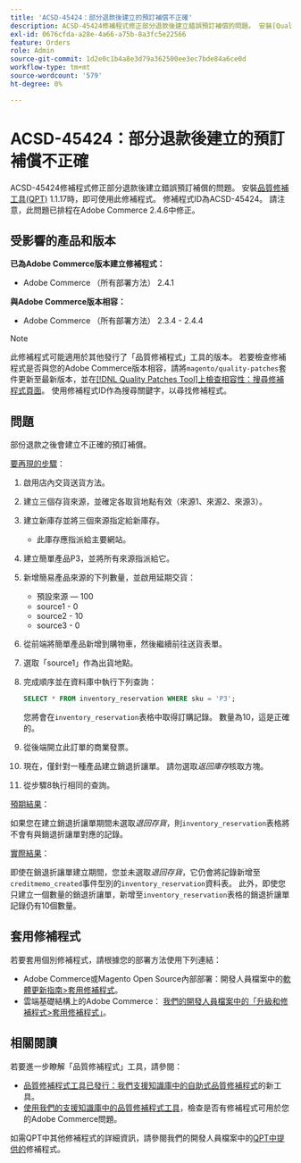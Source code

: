 ```yaml
---
title: 'ACSD-45424：部分退款後建立的預訂補償不正確'
description: ACSD-45424修補程式修正部分退款後建立錯誤預訂補償的問題。 安裝[Quality Patches Tool (QPT)](/help/announcements/adobe-commerce-announcements/magento-quality-patches-released-new-tool-to-self-serve-quality-patches.md) 1.1.17時，即可使用此修補程式。 修補程式ID為ACSD-45424。 請注意，此問題已排程在Adobe Commerce 2.4.6中修正。
exl-id: 0676cfda-a28e-4a66-a75b-8a3fc5e22566
feature: Orders
role: Admin
source-git-commit: 1d2e0c1b4a8e3d79a362500ee3ec7bde84a6ce0d
workflow-type: tm+mt
source-wordcount: '579'
ht-degree: 0%

---
```


# ACSD-45424：部分退款後建立的預訂補償不正確

ACSD-45424修補程式修正部分退款後建立錯誤預訂補償的問題。 安裝[品質修補工具(QPT)](/help/announcements/adobe-commerce-announcements/magento-quality-patches-released-new-tool-to-self-serve-quality-patches.md) 1.1.17時，即可使用此修補程式。 修補程式ID為ACSD-45424。 請注意，此問題已排程在Adobe Commerce 2.4.6中修正。

## 受影響的產品和版本

**已為Adobe Commerce版本建立修補程式：**

* Adobe Commerce （所有部署方法） 2.4.1

**與Adobe Commerce版本相容：**

* Adobe Commerce （所有部署方法） 2.3.4 - 2.4.4

>[!NOTE]
>
>此修補程式可能適用於其他發行了「品質修補程式」工具的版本。 若要檢查修補程式是否與您的Adobe Commerce版本相容，請將`magento/quality-patches`套件更新至最新版本，並在[[!DNL Quality Patches Tool]上檢查相容性：搜尋修補程式頁面](https://devdocs.magento.com/quality-patches/tool.html#patch-grid)。 使用修補程式ID作為搜尋關鍵字，以尋找修補程式。

## 問題

部份退款之後會建立不正確的預訂補償。

<u>要再現的步驟</u>：

1. 啟用店內交貨送貨方法。
1. 建立三個存貨來源，並確定各取貨地點有效（來源1、來源2、來源3）。
1. 建立新庫存並將三個來源指定給新庫存。
   * 此庫存應指派給主要網站。
1. 建立簡單產品P3，並將所有來源指派給它。
1. 新增簡易產品來源的下列數量，並啟用延期交貨：
   * 預設來源 — 100
   * source1 - 0
   * source2 - 10
   * source3 - 0
1. 從前端將簡單產品新增到購物車，然後繼續前往送貨表單。
1. 選取「source1」作為出貨地點。
1. 完成順序並在資料庫中執行下列查詢：

   ```sql
   SELECT * FROM inventory_reservation WHERE sku = 'P3';
   ```

   您將會在`inventory_reservation`表格中取得訂購記錄。 數量為10，這是正確的。
1. 從後端開立此訂單的商業發票。
1. 現在，僅針對一種產品建立銷退折讓單。 請勿選取&#x200B;*返回庫存*&#x200B;核取方塊。
1. 從步驟8執行相同的查詢。

<u>預期結果</u>：

如果您在建立銷退折讓單期間未選取&#x200B;*退回存貨*，則`inventory_reservation`表格將不會有與銷退折讓單對應的記錄。

<u>實際結果</u>：

即使在銷退折讓單建立期間，您並未選取&#x200B;*退回存貨*，它仍會將記錄新增至`creditmemo_created`事件型別的`inventory_reservation`資料表。 此外，即使您只建立一個數量的銷退折讓單，新增至`inventory_reservation`表格的銷退折讓單記錄仍有10個數量。

## 套用修補程式

若要套用個別修補程式，請根據您的部署方法使用下列連結：

* Adobe Commerce或Magento Open Source內部部署：開發人員檔案中的[軟體更新指南>套用修補程式](https://devdocs.magento.com/guides/v2.4/comp-mgr/patching/mqp.html)。
* 雲端基礎結構上的Adobe Commerce： [我們的開發人員檔案中的「升級和修補程式>套用修補程式」](https://devdocs.magento.com/cloud/project/project-patch.html)。

## 相關閱讀

若要進一步瞭解「品質修補程式」工具，請參閱：

* [品質修補程式工具已發行：我們支援知識庫中的自助式品質修補程式](/help/announcements/adobe-commerce-announcements/magento-quality-patches-released-new-tool-to-self-serve-quality-patches.md)的新工具。
* [使用我們的支援知識庫中的品質修補程式工具](/help/support-tools/patches-available-in-qpt-tool/check-patch-for-magento-issue-with-magento-quality-patches.md)，檢查是否有修補程式可用於您的Adobe Commerce問題。

如需QPT中其他修補程式的詳細資訊，請參閱我們的開發人員檔案中的[QPT中提供的](https://devdocs.magento.com/quality-patches/tool.html#patch-grid)修補程式。
